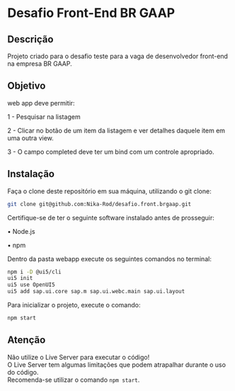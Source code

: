 # Desafio Front-End BR GAAP

## Descrição

Projeto criado para o desafio teste para a vaga de desenvolvedor front-end na empresa BR GAAP.

## Objetivo

web app deve permitir:

1 - Pesquisar na listagem

2 - Clicar no botão de um item da listagem e ver detalhes daquele item em uma outra view.

3 - O campo completed deve ter um bind com um controle apropriado. 

## Instalação
Faça o clone deste repositório em sua máquina, utilizando o git clone:

```bash
git clone git@github.com:Nika-Rod/desafio.front.brgaap.git 
```

Certifique-se de ter o seguinte software instalado antes de prosseguir:

• Node.js

• npm

Dentro da pasta webapp execute os seguintes comandos no terminal:

```bash
npm i -D @ui5/cli
ui5 init
ui5 use OpenUI5
ui5 add sap.ui.core sap.m sap.ui.webc.main sap.ui.layout
```

Para inicializar o projeto, execute o comando:

```bash
npm start
```

## Atenção

Não utilize o Live Server para executar o código! <br> O Live Server tem algumas limitações que podem atrapalhar durante o uso do código. <br>
Recomenda-se utilizar o comando `npm start`.
